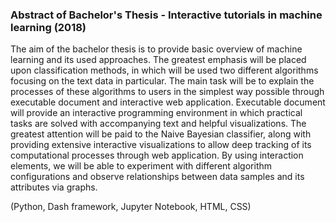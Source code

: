 ### Abstract of Bachelor's Thesis - Interactive tutorials in machine learning (2018)
The aim of the bachelor thesis is to provide basic overview of machine learning and its used
approaches. The greatest emphasis will be placed upon classification methods, in which will be
used two different algorithms focusing on the text data in particular. The main task will be to
explain the processes of these algorithms to users in the simplest way possible through executable
document and interactive web application. Executable document will provide an interactive
programming environment in which practical tasks are solved with accompanying text and helpful
visualizations. The greatest attention will be paid to the Naive Bayesian classifier, along with
providing extensive interactive visualizations to allow deep tracking of its computational processes
through web application. By using interaction elements, we will be able to experiment with
different algorithm configurations and observe relationships between data samples and its attributes
via graphs.  

(Python, Dash framework, Jupyter Notebook, HTML, CSS)
